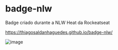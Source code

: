 # badge-nlw
Badge criado durante a NLW Heat da Rockeatseat

https://thiagosaldanhaguedes.github.io/badge-nlw/

![image](https://user-images.githubusercontent.com/77763806/138579497-6864860b-42ec-4909-9d45-948d18042754.png)

